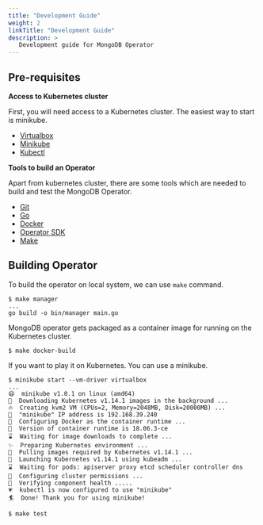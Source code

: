 ```yaml
---
title: "Development Guide"
weight: 2
linkTitle: "Development Guide"
description: >
   Development guide for MongoDB Operator
---
```


## Pre-requisites

**Access to Kubernetes cluster**

First, you will need access to a Kubernetes cluster. The easiest way to start is minikube.

- [Virtualbox](https://www.virtualbox.org/wiki/Downloads)
- [Minikube](https://kubernetes.io/docs/setup/minikube/)
- [Kubectl](https://kubernetes.io/docs/tasks/tools/install-kubectl/)

**Tools to build an Operator**

Apart from kubernetes cluster, there are some tools which are needed to build and test the MongoDB Operator.

- [Git](https://git-scm.com/downloads)
- [Go](https://golang.org/dl/)
- [Docker](https://docs.docker.com/install/)
- [Operator SDK](https://github.com/operator-framework/operator-sdk/blob/v0.8.1/doc/user/install-operator-sdk.md)
- [Make](https://www.gnu.org/software/make/manual/make.html)

## Building Operator

To build the operator on local system, we can use `make` command.

```shell
$ make manager
...
go build -o bin/manager main.go
```

MongoDB operator gets packaged as a container image for running on the Kubernetes cluster.

```shell
$ make docker-build
```

If you want to play it on Kubernetes. You can use a minikube.

```shell
$ minikube start --vm-driver virtualbox
...
😄  minikube v1.0.1 on linux (amd64)
🤹  Downloading Kubernetes v1.14.1 images in the background ...
🔥  Creating kvm2 VM (CPUs=2, Memory=2048MB, Disk=20000MB) ...
📶  "minikube" IP address is 192.168.39.240
🐳  Configuring Docker as the container runtime ...
🐳  Version of container runtime is 18.06.3-ce
⌛  Waiting for image downloads to complete ...
✨  Preparing Kubernetes environment ...
🚜  Pulling images required by Kubernetes v1.14.1 ...
🚀  Launching Kubernetes v1.14.1 using kubeadm ... 
⌛  Waiting for pods: apiserver proxy etcd scheduler controller dns
🔑  Configuring cluster permissions ...
🤔  Verifying component health .....
💗  kubectl is now configured to use "minikube"
🏄  Done! Thank you for using minikube!
```

```shell
$ make test
```